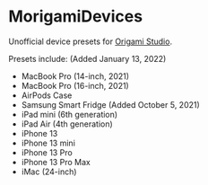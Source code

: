 # MorigamiDevices
Unofficial device presets for [Origami Studio](https://origami.design).

Presets include:
(Added January 13, 2022)
- MacBook Pro (14-inch, 2021)
- MacBook Pro (16-inch, 2021)
- AirPods Case
- Samsung Smart Fridge
(Added October 5, 2021)
- iPad mini (6th generation)
- iPad Air (4th generation)
- iPhone 13
- iPhone 13 mini
- iPhone 13 Pro
- iPhone 13 Pro Max
- iMac (24-inch)
